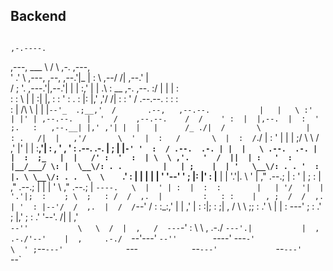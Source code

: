 Backend
-

                                                                                                                                                     
                                                                          ,-.----.                                                                   
   ,---,                             ___                                  \    /  \                            ,-.                         ,---,     
  '  .' \            ,---,  ,--,   ,--.'|_                                |   :    \                       ,--/ /|                       ,--.' |     
 /  ;    '.        ,---.'|,--.'|   |  | :,'                               |   |  .\ :  __  ,-.           ,--. :/ |                       |  |  :     
:  :       \       |   | :|  |,    :  : ' :                               .   :  |: |,' ,'/ /|           :  : ' /               .--.--.  :  :  :     
:  |   /\   \      |   | |`--'_  .;__,'  /       .--,   ,--.--.           |   |   \ :'  | |' | ,--.--.   |  '  /    ,--.--.    /  /    ' :  |  |,--. 
|  :  ' ;.   :   ,--.__| |,' ,'| |  |   |      /_ ./|  /       \          |   : .   /|  |   ,'/       \  '  |  :   /       \  |  :  /`./ |  :  '   | 
|  |  ;/  \   \ /   ,'   |'  | | :__,'| :   , ' , ' : .--.  .-. |         ;   | |`-' '  :  / .--.  .-. | |  |   \ .--.  .-. | |  :  ;_   |  |   /' : 
'  :  | \  \ ,'.   '  /  ||  | :   '  : |__/___/ \: |  \__\/: . .         |   | ;    |  | '   \__\/: . . '  : |. \ \__\/: . .  \  \    `.'  :  | | | 
|  |  '  '--'  '   ; |:  |'  : |__ |  | '.'|.  \  ' |  ," .--.; |         :   ' |    ;  : |   ," .--.; | |  | ' \ \," .--.; |   `----.   \  |  ' | : 
|  :  :        |   | '/  '|  | '.'|;  :    ; \  ;   : /  /  ,.  |         :   : :    |  , ;  /  /  ,.  | '  : |--'/  /  ,.  |  /  /`--'  /  :  :_:,' 
|  | ,'        |   :    :|;  :    ;|  ,   /   \  \  ;;  :   .'   \        |   | :     ---'  ;  :   .'   \;  |,'  ;  :   .'   \'--'.     /|  | ,'     
`--''           \   \  /  |  ,   /  ---`-'     :  \  \  ,     .-./        `---'.|           |  ,     .-./'--'    |  ,     .-./  `--'---' `--''       
                 `----'    ---`-'               \  ' ;`--`---'              `---`            `--`---'             `--`---'                           
                                                 `--`                                                                                                
